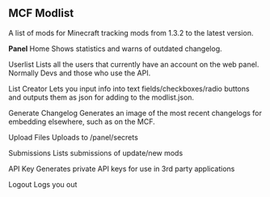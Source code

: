 MCF Modlist
---------

A list of mods for Minecraft tracking mods from 1.3.2 to the latest version.

**Panel**
Home
Shows statistics and warns of outdated changelog.

Userlist
Lists all the users that currently have an account on the web panel. Normally Devs and those who use the API.

List Creator
Lets you input info into text fields/checkboxes/radio buttons and outputs them as json for adding to the modlist.json.

Generate Changelog
Generates an image of the most recent changelogs for embedding elsewhere, such as on the MCF.

Upload Files
Uploads to /panel/secrets

Submissions
Lists submissions of update/new mods

API Key
Generates private API keys for use in 3rd party applications

Logout
Logs you out